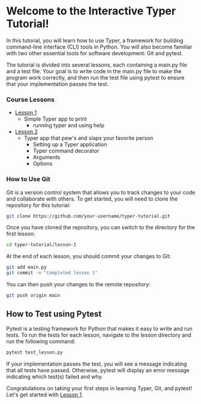 
# Welcome to the Interactive Typer Tutorial!
In this tutorial, you will learn how to use Typer, a framework for building command-line interface (CLI) tools in Python. You will also become familiar with two other essential tools for software development: Git and pytest.

The tutorial is divided into several lessons, each containing a main.py file and a test file. Your goal is to write code in the main.py file to make the program work correctly, and then run the test file using pytest to ensure that your implementation passes the test.

### Course Lessons
* [Lesson 1](/Lesson%201)
  * Simple Typer app to print
    * running typer and using help
* [Lesson 2](/Lesson%202)
  * Typer app that pew's and slaps your favorite person
    * Setting up a Typer application
    * Typer command decorator
    * Arguments
    * Options
### How to Use Git
Git is a version control system that allows you to track changes to your code and collaborate with others. To get started, you will need to clone the repository for this tutorial:

```bash
git clone https://github.com/your-username/typer-tutorial.git
```
Once you have cloned the repository, you can switch to the directory for the first lesson:

```bash
cd typer-tutorial/lesson-1
```

At the end of each lesson, you should commit your changes to Git:

```bash
git add main.py
git commit -m "Completed lesson 1"
```
You can then push your changes to the remote repository:

```bash
git push origin main
```
## How to Test using Pytest

Pytest is a testing framework for Python that makes it easy to write and run tests. To run the tests for each lesson, navigate to the lesson directory and run the following command:

```bash
pytest test_lesson.py
```

If your implementation passes the test, you will see a message indicating that all tests have passed. Otherwise, pytest will display an error message indicating which test(s) failed and why.

Congratulations on taking your first steps in learning Typer, Git, and pytest! Let's get started with [Lesson 1](/Lesson%201).